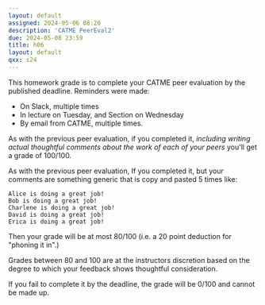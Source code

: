 ```yaml
---
layout: default
assigned: 2024-05-06 08:20
description: 'CATME PeerEval2'
due: 2024-05-08 23:59
title: h06
layout: default
qxx: s24
---
```


This homework grade is to complete your CATME peer evaluation by the published deadline.  Reminders were made:
* On Slack, multiple times
* In lecture on Tuesday, and Section on Wednesday
* By email from CATME, multiple times.

As with the previous peer evaluation, if you completed it, *including writing actual thoughtful comments about the work of each of your peers* you'll get a grade of 100/100.

As with the previous peer evaluation, If you completed it, but your comments are something generic that is copy and pasted 5 times like:

```
Alice is doing a great job!
Bob is doing a great job!
Charlene is doing a great job!
David is doing a great job!
Erica is doing a great job!
```

Then your grade will be at most 80/100 (i.e. a 20 point deduction for "phoning it in".)

Grades between 80 and 100 are at the instructors discretion based on the degree to which your feedback shows thoughtful consideration.

If you fail to complete it by the deadline, the grade will be
0/100 and cannot be made up.

